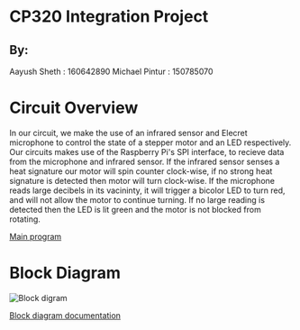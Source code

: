 # CP320 Integration Project


## By:
Aayush Sheth : 160642890
Michael Pintur : 150785070

# Circuit Overview 
In our circuit, we make the use of an infrared sensor and Elecret microphone to control the state of a stepper motor and an LED respectively. 
Our circuits makes use of the Raspberry Pi's SPI interface, to recieve data from the microphone and infrared sensor. If the infrared sensor senses a heat signature our motor will spin counter clock-wise, if no strong heat signature is detected then motor will turn clock-wise. If the microphone reads large decibels in its vacininty, it will trigger a bicolor LED to turn red, and will not allow the motor to continue turning. If no large reading is detected then the LED is lit green and the motor is not blocked from rotating. 


[Main program](https://github.com/pint5070/IntegrationProject/blob/master/integration_project.py)

# Block Diagram 

![Block digram](https://github.com/pint5070/IntegrationProject/blob/master/Untitled%20Diagram.drawio-2.png)

[Block diagram documentation](https://github.com/pint5070/IntegrationProject/blob/master/Block_Diagram.doc)
